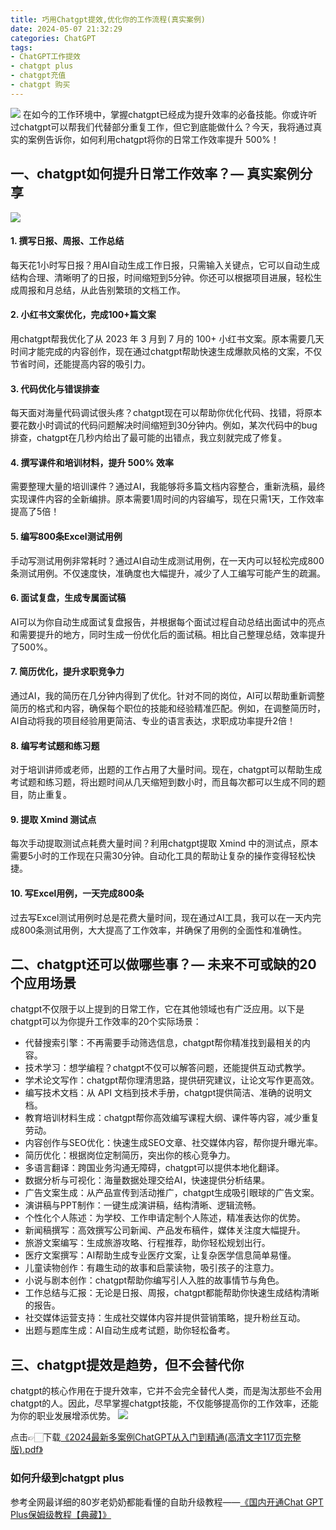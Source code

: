 ```yaml
---
title: 巧用Chatgpt提效,优化你的工作流程(真实案例)
date: 2024-05-07 21:32:29
categories: ChatGPT
tags: 
- ChatGPT工作提效
- chatgpt plus
- chatgpt充值
- chatgpt 购买
---
```

![](https://gcore.jsdelivr.net/gh/btcltceth/blogassets@latest/c/img/ai-tixiao-000.png)
在如今的工作环境中，掌握chatgpt已经成为提升效率的必备技能。你或许听过chatgpt可以帮我们代替部分重复工作，但它到底能做什么？今天，我将通过真实的案例告诉你，如何利用chatgpt将你的日常工作效率提升 500%！

## 一、chatgpt如何提升日常工作效率？— 真实案例分享
![](https://gcore.jsdelivr.net/gh/btcltceth/blogassets@latest/c/img/ai-tixiao-001.png)

#### 1. 撰写日报、周报、工作总结
每天花1小时写日报？用AI自动生成工作日报，只需输入关键点，它可以自动生成结构合理、清晰明了的日报，时间缩短到5分钟。你还可以根据项目进展，轻松生成周报和月总结，从此告别繁琐的文档工作。

#### 2. 小红书文案优化，完成100+篇文案
用chatgpt帮我优化了从 2023 年 3 月到 7 月的 100+ 小红书文案。原本需要几天时间才能完成的内容创作，现在通过chatgpt帮助快速生成爆款风格的文案，不仅节省时间，还能提高内容的吸引力。

#### 3. 代码优化与错误排查
每天面对海量代码调试很头疼？chatgpt现在可以帮助你优化代码、找错，将原本要花数小时调试的代码问题解决时间缩短到30分钟内。例如，某次代码中的bug排查，chatgpt在几秒内给出了最可能的出错点，我立刻就完成了修复。

#### 4. 撰写课件和培训材料，提升 500% 效率
需要整理大量的培训课件？通过AI，我能够将多篇文档内容整合，重新洗稿，最终实现课件内容的全新编排。原本需要1周时间的内容编写，现在只需1天，工作效率提高了5倍！

#### 5. 编写800条Excel测试用例
手动写测试用例非常耗时？通过AI自动生成测试用例，在一天内可以轻松完成800条测试用例。不仅速度快，准确度也大幅提升，减少了人工编写可能产生的疏漏。

#### 6. 面试复盘，生成专属面试稿
AI可以为你自动生成面试复盘报告，并根据每个面试过程自动总结出面试中的亮点和需要提升的地方，同时生成一份优化后的面试稿。相比自己整理总结，效率提升了500%。

#### 7. 简历优化，提升求职竞争力
通过AI，我的简历在几分钟内得到了优化。针对不同的岗位，AI可以帮助重新调整简历的格式和内容，确保每个职位的技能和经验精准匹配。例如，在调整简历时，AI自动将我的项目经验用更简洁、专业的语言表达，求职成功率提升2倍！

#### 8. 编写考试题和练习题
对于培训讲师或老师，出题的工作占用了大量时间。现在，chatgpt可以帮助生成考试题和练习题，将出题时间从几天缩短到数小时，而且每次都可以生成不同的题目，防止重复。

#### 9. 提取 Xmind 测试点
每次手动提取测试点耗费大量时间？利用chatgpt提取 Xmind 中的测试点，原本需要5小时的工作现在只需30分钟。自动化工具的帮助让复杂的操作变得轻松快捷。

#### 10. 写Excel用例，一天完成800条
过去写Excel测试用例时总是花费大量时间，现在通过AI工具，我可以在一天内完成800条测试用例，大大提高了工作效率，并确保了用例的全面性和准确性。

## 二、chatgpt还可以做哪些事？— 未来不可或缺的20个应用场景
chatgpt不仅限于以上提到的日常工作，它在其他领域也有广泛应用。以下是chatgpt可以为你提升工作效率的20个实际场景：

- 代替搜索引擎：不再需要手动筛选信息，chatgpt帮你精准找到最相关的内容。
- 技术学习：想学编程？chatgpt不仅可以解答问题，还能提供互动式教学。
- 学术论文写作：chatgpt帮你理清思路，提供研究建议，让论文写作更高效。
- 编写技术文档：从 API 文档到技术手册，chatgpt提供简洁、准确的说明文档。
- 教育培训材料生成：chatgpt帮你高效编写课程大纲、课件等内容，减少重复劳动。
- 内容创作与SEO优化：快速生成SEO文章、社交媒体内容，帮你提升曝光率。
- 简历优化：根据岗位定制简历，突出你的核心竞争力。
- 多语言翻译：跨国业务沟通无障碍，chatgpt可以提供本地化翻译。
- 数据分析与可视化：海量数据处理交给AI，快速提供分析结果。
- 广告文案生成：从产品宣传到活动推广，chatgpt生成吸引眼球的广告文案。
- 演讲稿与PPT制作：一键生成演讲稿，结构清晰、逻辑流畅。
- 个性化个人陈述：为学校、工作申请定制个人陈述，精准表达你的优势。
- 新闻稿撰写：高效撰写公司新闻、产品发布稿件，媒体关注度大幅提升。
- 旅游文案编写：生成旅游攻略、行程推荐，助你轻松规划出行。
- 医疗文案撰写：AI帮助生成专业医疗文案，让复杂医学信息简单易懂。
- 儿童读物创作：有趣生动的故事和启蒙读物，吸引孩子的注意力。
- 小说与剧本创作：chatgpt帮助你编写引人入胜的故事情节与角色。
- 工作总结与汇报：无论是日报、周报，chatgpt都能帮助你快速生成结构清晰的报告。
- 社交媒体运营支持：生成社交媒体内容并提供营销策略，提升粉丝互动。
- 出题与题库生成：AI自动生成考试题，助你轻松备考。

## 三、chatgpt提效是趋势，但不会替代你
chatgpt的核心作用在于提升效率，它并不会完全替代人类，而是淘汰那些不会用chatgpt的人。因此，尽早掌握chatgpt技能，不仅能够提高你的工作效率，还能为你的职业发展增添优势。
![](https://gcore.jsdelivr.net/gh/btcltceth/blogassets@latest/c/img/ai-tixiao-002.png)

点击👉🏻下载[《2024最新多案例ChatGPT从入门到精通(高清文字117页完整版).pdf》](https://chatgpt-plus.github.io/downloads.html)


### 如何升级到chatgpt plus
参考全网最详细的80岁老奶奶都能看懂的自助升级教程——[《国内开通Chat GPT Plus保姆级教程【典藏】》](https://chatgpt-plus.github.io)

